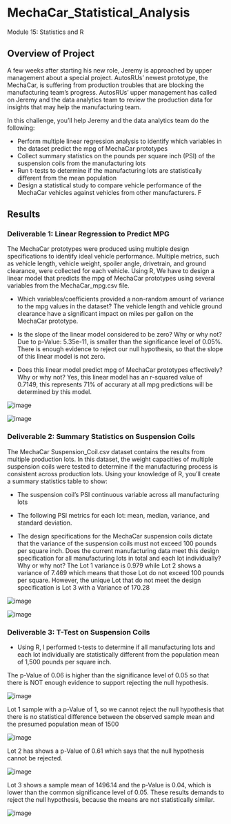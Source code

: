 # MechaCar_Statistical_Analysis
Module 15: Statistics and R

## Overview of Project
A few weeks after starting his new role, Jeremy is approached by upper management about a special project. AutosRUs’ newest prototype, the MechaCar, is suffering from production troubles that are blocking the manufacturing team’s progress. AutosRUs’ upper management has called on Jeremy and the data analytics team to review the production data for insights that may help the manufacturing team.

In this challenge, you’ll help Jeremy and the data analytics team do the following:

- Perform multiple linear regression analysis to identify which variables in the dataset predict the mpg of MechaCar prototypes
- Collect summary statistics on the pounds per square inch (PSI) of the suspension coils from the manufacturing lots
- Run t-tests to determine if the manufacturing lots are statistically different from the mean population
- Design a statistical study to compare vehicle performance of the MechaCar vehicles against vehicles from other manufacturers. F

## Results
### Deliverable 1: Linear Regression to Predict MPG

The MechaCar prototypes were produced using multiple design specifications to identify ideal vehicle performance. Multiple metrics, such as vehicle length, vehicle weight, spoiler angle, drivetrain, and ground clearance, were collected for each vehicle. Using  R, We have to design a linear model that predicts the mpg of MechaCar prototypes using several variables from the MechaCar_mpg.csv file.


- Which variables/coefficients provided a non-random amount of variance to the mpg values in the dataset?
 The vehicle length and vehicle ground clearance have a significant impact on miles per gallon on the MechaCar prototype. 

- Is the slope of the linear model considered to be zero? Why or why not?
Due to p-Value: 5.35e-11, is smaller than the significance level of 0.05%. There is enough evidence to reject our null hypothesis, so that the slope of this linear model is not zero.

- Does this linear model predict mpg of MechaCar prototypes effectively? Why or why not?
Yes, this linear model has an r-squared value of 0.7149, this represents 71% of accurary at all mpg predictions will be determined by this model. 
 

![image](https://user-images.githubusercontent.com/90117562/152737858-e5cf9104-4b11-4d06-9121-4101035a7298.png)


![image](https://user-images.githubusercontent.com/90117562/152739336-b6df48d7-5d12-4c85-888e-423fdbdfc169.png)


### Deliverable 2: Summary Statistics on Suspension Coils

The MechaCar Suspension_Coil.csv dataset contains the results from multiple production lots. In this dataset, the weight capacities of multiple suspension coils were tested to determine if the manufacturing process is consistent across production lots. Using your knowledge of R, you’ll create a summary statistics table to show:
-  The suspension coil’s PSI continuous variable across all manufacturing lots
-  The following PSI metrics for each lot: mean, median, variance, and standard deviation.

- The design specifications for the MechaCar suspension coils dictate that the variance of the suspension coils must not exceed 100 pounds per square inch. Does the current manufacturing data meet this design specification for all manufacturing lots in total and each lot individually? Why or why not?
The Lot 1 variance is 0.979 while Lot 2 shows a variance of 7.469 which means that those Lot do not exceed 100 pounds per square. However, the unique Lot that do not meet the design specification is Lot 3 with a Variance of 170.28

![image](https://user-images.githubusercontent.com/90117562/152744210-dcf941b9-d9c0-4859-b72f-d7c3707df0bc.png)

![image](https://user-images.githubusercontent.com/90117562/152744232-3209fab6-0cc3-4231-80be-97b5379a2f56.png)


### Deliverable 3: T-Test on Suspension Coils

- Using R, I performed t-tests to determine if all manufacturing lots and each lot individually are statistically different from the population mean of 1,500 pounds per square inch.

The p-Value of 0.06 is higher than the significance level of 0.05 so that there is NOT enough evidence to support rejecting the null hypothesis.

![image](https://user-images.githubusercontent.com/90117562/152746852-b4e70af4-5749-4009-a3b5-6f72db80961b.png)

Lot 1 sample with a p-Value of 1, so we cannot reject the null hypothesis that there is no statistical difference between the observed sample mean and the presumed population mean of 1500

![image](https://user-images.githubusercontent.com/90117562/152746895-b22dcca6-c9da-4e56-a19f-f28e28381019.png)

Lot 2 has shows a p-Value of 0.61 which says that the null hypothesis cannot be rejected.

![image](https://user-images.githubusercontent.com/90117562/152746926-e8130a09-e227-4f72-8644-a612b4c2d1f4.png)

Lot 3 shows a sample mean of 1496.14 and the p-Value is 0.04, which is lower than the common significance level of 0.05. These results demands to reject the null hypothesis, because the means are not statistically similar.

![image](https://user-images.githubusercontent.com/90117562/152746966-580d7ef5-2f9a-49eb-9b2f-1effc9dc1ea8.png)
